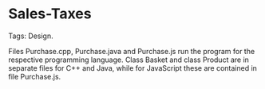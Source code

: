 # Sales-Taxes
Tags: Design.

Files Purchase.cpp, Purchase.java and Purchase.js run the program for the respective programming language.
Class Basket and class Product are in separate files for C++ and Java, while for JavaScript these are contained in file Purchase.js.
